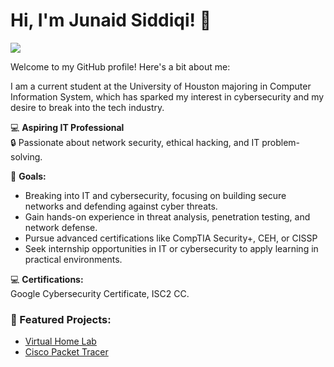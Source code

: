 # Hi, I'm Junaid Siddiqi! 👋
<a href="https://www.linkedin.com/in/jsiddiqi/"><img src="https://img.shields.io/badge/-LinkedIn-0072b1?&style=for-the-badge&logo=linkedin&logoColor=white" /></a>

Welcome to my GitHub profile! Here's a bit about me:

I am a current student at the University of Houston majoring in Computer Information System, which has sparked my interest in cybersecurity and my desire to break into the tech industry.

💻 **Aspiring IT Professional**  
🔒 Passionate about network security, ethical hacking, and IT problem-solving.

🎯 **Goals:**

- Breaking into IT and cybersecurity, focusing on building secure networks and defending against cyber threats.
- Gain hands-on experience in threat analysis, penetration testing, and network defense.
- Pursue advanced certifications like CompTIA Security+, CEH, or CISSP
- Seek internship opportunities in IT or cybersecurity to apply learning in practical environments.

💻 **Certifications:**  
Google Cybersecurity Certificate, ISC2 CC.

### 📌 Featured Projects:
- [Virtual Home Lab](https://github.com/junaidsiddiqi/homelab-project)
- [Cisco Packet Tracer](https://github.com/junaidsiddiqi/packet-tracer-project)
